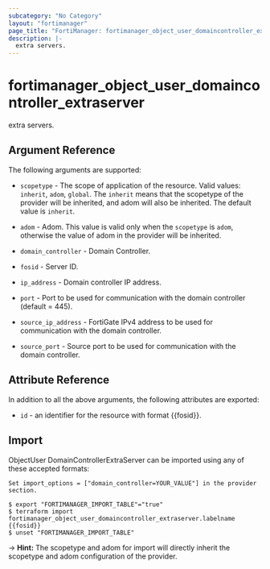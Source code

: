 ```yaml
---
subcategory: "No Category"
layout: "fortimanager"
page_title: "FortiManager: fortimanager_object_user_domaincontroller_extraserver"
description: |-
  extra servers.
---
```


# fortimanager_object_user_domaincontroller_extraserver
extra servers.

## Argument Reference


The following arguments are supported:

* `scopetype` - The scope of application of the resource. Valid values: `inherit`, `adom`, `global`. The `inherit` means that the scopetype of the provider will be inherited, and adom will also be inherited. The default value is `inherit`.
* `adom` - Adom. This value is valid only when the `scopetype` is `adom`, otherwise the value of adom in the provider will be inherited.
* `domain_controller` - Domain Controller.

* `fosid` - Server ID.
* `ip_address` - Domain controller IP address.
* `port` - Port to be used for communication with the domain controller (default = 445).
* `source_ip_address` - FortiGate IPv4 address to be used for communication with the domain controller.
* `source_port` - Source port to be used for communication with the domain controller.


## Attribute Reference

In addition to all the above arguments, the following attributes are exported:
* `id` - an identifier for the resource with format {{fosid}}.

## Import

ObjectUser DomainControllerExtraServer can be imported using any of these accepted formats:
```
Set import_options = ["domain_controller=YOUR_VALUE"] in the provider section.

$ export "FORTIMANAGER_IMPORT_TABLE"="true"
$ terraform import fortimanager_object_user_domaincontroller_extraserver.labelname {{fosid}}
$ unset "FORTIMANAGER_IMPORT_TABLE"
```
-> **Hint:** The scopetype and adom for import will directly inherit the scopetype and adom configuration of the provider.
